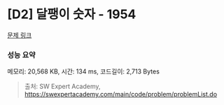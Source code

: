 # [D2] 달팽이 숫자 - 1954 

[문제 링크](https://swexpertacademy.com/main/code/problem/problemDetail.do?contestProbId=AV5PobmqAPoDFAUq) 

### 성능 요약

메모리: 20,568 KB, 시간: 134 ms, 코드길이: 2,713 Bytes



> 출처: SW Expert Academy, https://swexpertacademy.com/main/code/problem/problemList.do